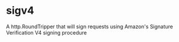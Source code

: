 # sigv4
A http.RoundTripper that will sign requests using Amazon's Signature Verification V4 signing procedure
